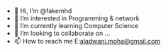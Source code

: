 - 👋 Hi, I’m @fakemhd
- 👀 I’m interested in Programming & network
- 🌱 I’m currently learning Computer Science
- 💞️ I’m looking to collaborate on ...
- 📫 How to reach me E:aladwani.moha@gmail.com

<!---
fakemhd/fakemhd is a ✨ special ✨ repository because its `README.md` (this file) appears on your GitHub profile.
You can click the Preview link to take a look at your changes.
--->
